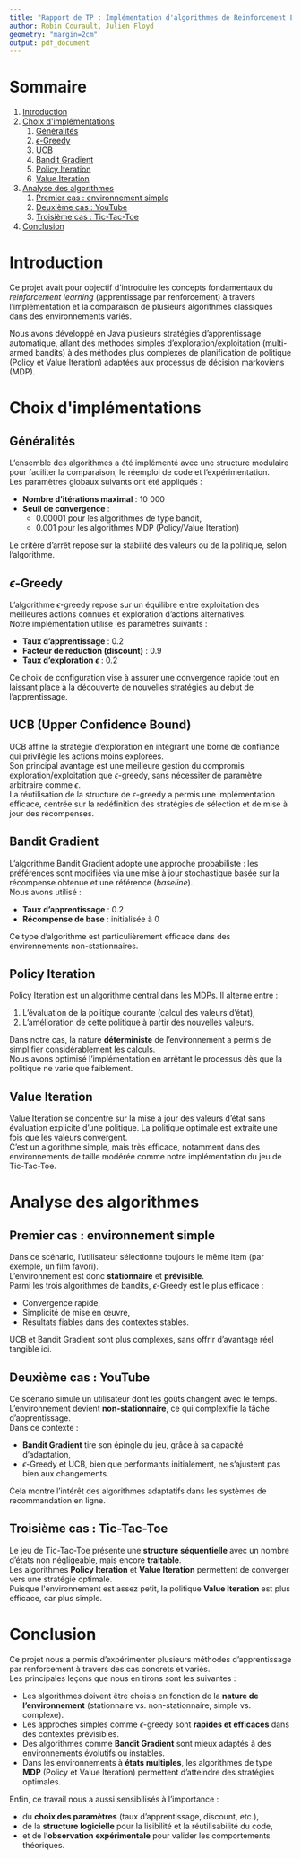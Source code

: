 ```yaml
---
title: "Rapport de TP : Implémentation d'algorithmes de Reinforcement Learning en Java"
author: Robin Courault, Julien Floyd
geometry: "margin=2cm"
output: pdf_document
---
```


# Sommaire

1. [Introduction](#introduction)
2. [Choix d'implémentations](#choix-dimplémentations)
   1. [Généralités](#généralités)
   2. [$\epsilon$-Greedy](#epsilon-greedy)
   3. [UCB](#ucb-upper-confidence-bound)
   4. [Bandit Gradient](#bandit-gradient)
   5. [Policy Iteration](#policy-iteration)
   6. [Value Iteration](#value-iteration)
3. [Analyse des algorithmes](#analyse-des-algorithmes)
   1. [Premier cas : environnement simple](#premier-cas--environnement-simple)
   2. [Deuxième cas : YouTube](#deuxième-cas--youtube)
   3. [Troisième cas : Tic-Tac-Toe](#troisième-cas--tic-tac-toe)
4. [Conclusion](#conclusion)

# Introduction

Ce projet avait pour objectif d’introduire les concepts fondamentaux du *reinforcement learning* (apprentissage par renforcement) à travers l’implémentation et la comparaison de plusieurs algorithmes classiques dans des environnements variés.

Nous avons développé en Java plusieurs stratégies d’apprentissage automatique, allant des méthodes simples d’exploration/exploitation (multi-armed bandits) à des méthodes plus complexes de planification de politique (Policy et Value Iteration) adaptées aux processus de décision markoviens (MDP).

# Choix d'implémentations

## Généralités

L’ensemble des algorithmes a été implémenté avec une structure modulaire pour faciliter la comparaison, le réemploi de code et l’expérimentation.  
Les paramètres globaux suivants ont été appliqués :

- **Nombre d’itérations maximal** : 10 000
- **Seuil de convergence** :
   - 0.00001 pour les algorithmes de type bandit,
   - 0.001 pour les algorithmes MDP (Policy/Value Iteration)

Le critère d’arrêt repose sur la stabilité des valeurs ou de la politique, selon l’algorithme.

## $\epsilon$-Greedy

L’algorithme $\epsilon$-greedy repose sur un équilibre entre exploitation des meilleures actions connues et exploration d’actions alternatives.  
Notre implémentation utilise les paramètres suivants :
- **Taux d’apprentissage** : 0.2
- **Facteur de réduction (discount)** : 0.9
- **Taux d’exploration $\epsilon$** : 0.2

Ce choix de configuration vise à assurer une convergence rapide tout en laissant place à la découverte de nouvelles stratégies au début de l’apprentissage.

## UCB (Upper Confidence Bound)

UCB affine la stratégie d’exploration en intégrant une borne de confiance qui privilégie les actions moins explorées.  
Son principal avantage est une meilleure gestion du compromis exploration/exploitation que $\epsilon$-greedy, sans nécessiter de paramètre arbitraire comme $\epsilon$.  
La réutilisation de la structure de $\epsilon$-greedy a permis une implémentation efficace, centrée sur la redéfinition des stratégies de sélection et de mise à jour des récompenses.

## Bandit Gradient

L’algorithme Bandit Gradient adopte une approche probabiliste : les préférences sont modifiées via une mise à jour stochastique basée sur la récompense obtenue et une référence (*baseline*).  
Nous avons utilisé :
- **Taux d’apprentissage** : 0.2
- **Récompense de base** : initialisée à 0

Ce type d’algorithme est particulièrement efficace dans des environnements non-stationnaires.

## Policy Iteration

Policy Iteration est un algorithme central dans les MDPs. Il alterne entre :
1. L’évaluation de la politique courante (calcul des valeurs d’état),
2. L’amélioration de cette politique à partir des nouvelles valeurs.

Dans notre cas, la nature **déterministe** de l’environnement a permis de simplifier considérablement les calculs.  
Nous avons optimisé l’implémentation en arrêtant le processus dès que la politique ne varie que faiblement.

## Value Iteration

Value Iteration se concentre sur la mise à jour des valeurs d’état sans évaluation explicite d’une politique. La politique optimale est extraite une fois que les valeurs convergent.  
C’est un algorithme simple, mais très efficace, notamment dans des environnements de taille modérée comme notre implémentation du jeu de Tic-Tac-Toe.

# Analyse des algorithmes

## Premier cas : environnement simple

Dans ce scénario, l’utilisateur sélectionne toujours le même item (par exemple, un film favori).  
L’environnement est donc **stationnaire** et **prévisible**.  
Parmi les trois algorithmes de bandits, $\epsilon$-Greedy est le plus efficace :
- Convergence rapide,
- Simplicité de mise en œuvre,
- Résultats fiables dans des contextes stables.

UCB et Bandit Gradient sont plus complexes, sans offrir d’avantage réel tangible ici.

## Deuxième cas : YouTube

Ce scénario simule un utilisateur dont les goûts changent avec le temps.  
L’environnement devient **non-stationnaire**, ce qui complexifie la tâche d’apprentissage.  
Dans ce contexte :
- **Bandit Gradient** tire son épingle du jeu, grâce à sa capacité d’adaptation,
- $\epsilon$-Greedy et UCB, bien que performants initialement, ne s’ajustent pas bien aux changements.

Cela montre l’intérêt des algorithmes adaptatifs dans les systèmes de recommandation en ligne.

## Troisième cas : Tic-Tac-Toe

Le jeu de Tic-Tac-Toe présente une **structure séquentielle** avec un nombre d’états non négligeable, mais encore **traitable**.  
Les algorithmes **Policy Iteration** et **Value Iteration** permettent de converger vers une stratégie optimale.  
Puisque l'environnement est assez petit, la politique **Value Iteration** est plus efficace, car plus simple.


# Conclusion

Ce projet nous a permis d’expérimenter plusieurs méthodes d’apprentissage par renforcement à travers des cas concrets et variés.  
Les principales leçons que nous en tirons sont les suivantes :

- Les algorithmes doivent être choisis en fonction de la **nature de l’environnement** (stationnaire vs. non-stationnaire, simple vs. complexe).
- Les approches simples comme $\epsilon$-greedy sont **rapides et efficaces** dans des contextes prévisibles.
- Des algorithmes comme **Bandit Gradient** sont mieux adaptés à des environnements évolutifs ou instables.
- Dans les environnements à **états multiples**, les algorithmes de type **MDP** (Policy et Value Iteration) permettent d’atteindre des stratégies optimales.

Enfin, ce travail nous a aussi sensibilisés à l’importance :
- du **choix des paramètres** (taux d’apprentissage, discount, etc.),
- de la **structure logicielle** pour la lisibilité et la réutilisabilité du code,
- et de l’**observation expérimentale** pour valider les comportements théoriques.



